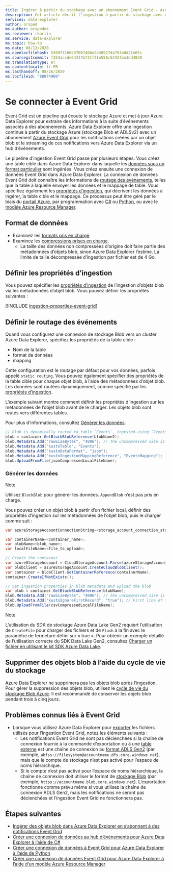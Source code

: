 ```yaml
---
title: Ingérer à partir du stockage avec un abonnement Event Grid - Azure Data Explorer
description: Cet article décrit l’ingestion à partir du stockage avec un abonnement Event Grid dans Azure Data Explorer.
services: data-explorer
author: orspod
ms.author: orspodek
ms.reviewer: rkarlin
ms.service: data-explorer
ms.topic: how-to
ms.date: 08/13/2020
ms.openlocfilehash: 5369f3166e3700740be2a30927da793a8d21e05c
ms.sourcegitcommit: f354accde64317b731f21e558c52427ba1dd4830
ms.translationtype: HT
ms.contentlocale: fr-FR
ms.lasthandoff: 08/26/2020
ms.locfileid: "88874900"
---
```

# <a name="connect-to-event-grid"></a>Se connecter à Event Grid

Event Grid est un pipeline qui écoute le stockage Azure et met à jour Azure Data Explorer pour extraire des informations à la suite d’événements associés à des abonnements. Azure Data Explorer offre une ingestion continue à partir du stockage Azure (stockage Blob et ADLSv2) avec un abonnement [Azure Event Grid](/azure/event-grid/overview) pour les notifications créées par un objet blob et le streaming de ces notifications vers Azure Data Explorer via un hub d’événements.

Le pipeline d’ingestion Event Grid passe par plusieurs étapes. Vous créez une table cible dans Azure Data Explorer dans laquelle les [données sous un format particulier](#data-format) sont ingérées. Vous créez ensuite une connexion de données Event Grid dans Azure Data Explorer. La connexion de données Event Grid doit connaître les informations de [routage des événements](#set-events-routing), telles que la table à laquelle envoyer les données et le mappage de table. Vous spécifiez également les [propriétés d’ingestion](#set-ingestion-properties), qui décrivent les données à ingérer, la table cible et le mappage. Ce processus peut être géré par le biais du [portail Azure](ingest-data-event-grid.md), par programmation avec [C#](data-connection-event-grid-csharp.md) ou [Python](data-connection-event-grid-python.md), ou avec le [modèle Azure Resource Manager](data-connection-event-grid-resource-manager.md).

## <a name="data-format"></a>Format de données

* Examinez les [formats pris en charge](ingestion-supported-formats.md).
* Examinez les [compressions prises en charge](ingestion-supported-formats.md#supported-data-compression-formats).
  * La taille des données non compressées d’origine doit faire partie des métadonnées d’objets blob, sinon Azure Data Explorer l’estime.  La limite de taille décompressée d’ingestion par fichier est de 4 Go.
 
## <a name="set-ingestion-properties"></a>Définir les propriétés d’ingestion

Vous pouvez spécifier les [propriétés d’ingestion](ingestion-properties.md) de l’ingestion d’objets blob via les métadonnées d’objet blob.
Vous pouvez définir les propriétés suivantes :

[!INCLUDE [ingestion-properties-event-grid](includes/ingestion-properties-event-grid.md)]

## <a name="set-events-routing"></a>Définir le routage des événements

Quand vous configurez une connexion de stockage Blob vers un cluster Azure Data Explorer, spécifiez les propriétés de la table cible :
* Nom de la table
* format de données
* mapping

Cette configuration est le routage par défaut pour vos données, parfois appelé `static routing`.
Vous pouvez également spécifier des propriétés de la table cible pour chaque objet blob, à l’aide des métadonnées d’objet blob. Les données sont routées dynamiquement, comme spécifié par les [propriétés d’ingestion](#set-ingestion-properties).

L’exemple suivant montre comment définir les propriétés d’ingestion sur les métadonnées de l’objet blob avant de le charger. Les objets blob sont routés vers différentes tables.

Pour plus d’informations, consultez [Générer les données](#generate-data).

```csharp
// Blob is dynamically routed to table `Events`, ingested using `EventsMapping` data mapping
blob = container.GetBlockBlobReference(blobName2);
blob.Metadata.Add("rawSizeBytes", "4096‬"); // the uncompressed size is 4096 bytes
blob.Metadata.Add("kustoTable", "Events");
blob.Metadata.Add("kustoDataFormat", "json");
blob.Metadata.Add("kustoIngestionMappingReference", "EventsMapping");
blob.UploadFromFile(jsonCompressedLocalFileName);
```

### <a name="generate-data"></a>Générer les données

> [!NOTE]
> Utilisez `BlockBlob` pour générer les données. `AppendBlob` n’est pas pris en charge.

Vous pouvez créer un objet blob à partir d’un fichier local, définir des propriétés d’ingestion sur les métadonnées de l’objet blob, puis le charger comme suit :

 ```csharp
 var azureStorageAccountConnectionString=<storage_account_connection_string>;

var containerName=<container_name>;
var blobName=<blob_name>;
var localFileName=<file_to_upload>;

// Create the container
var azureStorageAccount = CloudStorageAccount.Parse(azureStorageAccountConnectionString);
var blobClient = azureStorageAccount.CreateCloudBlobClient();
var container = blobClient.GetContainerReference(containerName);
container.CreateIfNotExists();

// Set ingestion properties in blob metadata and upload the blob
var blob = container.GetBlockBlobReference(blobName);
blob.Metadata.Add("rawSizeBytes", "4096‬"); // the uncompressed size is 4096 bytes
blob.Metadata.Add("kustoIgnoreFirstRecord", "true"); // First line of this csv file are headers
blob.UploadFromFile(csvCompressedLocalFileName);
```

> [!NOTE]
> L’utilisation du SDK de stockage Azure Data Lake Gen2 requiert l’utilisation de `CreateFile` pour charger des fichiers et de `Flush` à la fin avec le paramètre de fermeture défini sur « true ».
> Pour obtenir un exemple détaillé de l’utilisation correcte du SDK Data Lake Gen2, consultez [Charger un fichier en utilisant le kit SDK Azure Data Lake](data-connection-event-grid-csharp.md#upload-file-using-azure-data-lake-sdk).

## <a name="delete-blobs-using-storage-lifecycle"></a>Supprimer des objets blob à l’aide du cycle de vie du stockage

Azure Data Explorer ne supprimera pas les objets blob après l’ingestion. Pour gérer la suppression des objets blob, utilisez le [cycle de vie du stockage Blob Azure](/azure/storage/blobs/storage-lifecycle-management-concepts?tabs=azure-portal). Il est recommandé de conserver les objets blob pendant trois à cinq jours.

## <a name="known-event-grid-issues"></a>Problèmes connus liés à Event Grid

* Lorsque vous utilisez Azure Data Explorer pour [exporter](kusto/management/data-export/export-data-to-storage.md) les fichiers utilisés pour l’ingestion Event Grid, notez les éléments suivants : 
    * Les notifications Event Grid ne sont pas déclenchées si la chaîne de connexion fournie à la commande d’exportation ou à une [table externe](kusto/management/data-export/export-data-to-an-external-table.md) est une chaîne de connexion au [format ADLS Gen2](kusto/api/connection-strings/storage.md#azure-data-lake-store) (par exemple, `abfss://filesystem@accountname.dfs.core.windows.net`), mais que le compte de stockage n’est pas activé pour l’espace de noms hiérarchique. 
    * Si le compte n’est pas activé pour l’espace de noms hiérarchique, la chaîne de connexion doit utiliser le format de [stockage Blob](kusto/api/connection-strings/storage.md#azure-storage-blob) (par exemple, `https://accountname.blob.core.windows.net`). L’exportation fonctionne comme prévu même si vous utilisez la chaîne de connexion ADLS Gen2, mais les notifications ne seront pas déclenchées et l’ingestion Event Grid ne fonctionnera pas.

## <a name="next-steps"></a>Étapes suivantes

* [Ingérer des objets blob dans Azure Data Explorer en s’abonnant à des notifications Event Grid](ingest-data-event-grid.md)
* [Créer une connexion de données au hub d’événements pour Azure Data Explorer à l’aide de C#](data-connection-event-hub-csharp.md)
* [Créer une connexion de données à Event Grid pour Azure Data Explorer à l’aide de Python](data-connection-event-grid-python.md)
* [Créer une connexion de données Event Grid pour Azure Data Explorer à l’aide d’un modèle Azure Resource Manager](data-connection-event-grid-resource-manager.md)
